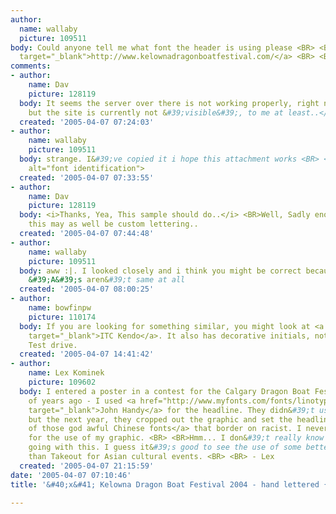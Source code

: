 ```yaml
---
author:
  name: wallaby
  picture: 109511
body: Could anyone tell me what font the header is using please <BR> <BR><a href="http://www.kelownadragonboatfestival.com/"
  target="_blank">http://www.kelownadragonboatfestival.com/</a> <BR> <BR>thank you
comments:
- author:
    name: Dav
    picture: 128119
  body: It seems the server over there is not working properly, right now.. <BR><i>Sorry,
    but the site is currently not &#39;visible&#39;, to me at least..</i>
  created: '2005-04-07 07:24:03'
- author:
    name: wallaby
    picture: 109511
  body: strange. I&#39;ve copied it i hope this attachment works <BR> <BR><img src="http://www.typophile.com/forums/messages/83/69064.gif"
    alt="font identification">
  created: '2005-04-07 07:33:55'
- author:
    name: Dav
    picture: 128119
  body: <i>Thanks, Yea, This sample should do..</i> <BR>Well, Sadly enough, I think
    this may as well be custom lettering..
  created: '2005-04-07 07:44:48'
- author:
    name: wallaby
    picture: 109511
  body: aww :|. I looked closely and i think you might be correct because the two
    &#39;A&#39;s aren&#39;t same at all
  created: '2005-04-07 08:00:25'
- author:
    name: bowfinpw
    picture: 110174
  body: If you are looking for something similar, you might look at <a href="http://www.myfonts.com/fonts/linotype/itc-kendo/itc-kendo/testdrive.html?s=DRAGON+BOAT&amp;p=48"
    target="_blank">ITC Kendo</a>. It also has decorative initials, not shown in the
    Test drive.
  created: '2005-04-07 14:41:42'
- author:
    name: Lex Kominek
    picture: 109602
  body: I entered a poster in a contest for the Calgary Dragon Boat Festival a couple
    of years ago - I used <a href="http://www.myfonts.com/fonts/linotype/john-handy/john-handy/testdrive.html?s=DRAGON+BOAT&amp;p=48"
    target="_blank">John Handy</a> for the headline. They didn&#39;t use my entry,
    but the next year, they cropped out the graphic and set the headline in <a href="http://www.dafont.com/en/font.php?file=takeout&amp;page=&amp;nb_ppp_old=10&amp;text=DRAGON+BOAT&amp;nb_ppp=10&amp;classt=alpha">one
    of those god awful Chinese fonts</a> that border on racist. I never even got paid
    for the use of my graphic. <BR> <BR>Hmm... I don&#39;t really know where I was
    going with this. I guess it&#39;s good to see the use of some better brush scripts
    than Takeout for Asian cultural events. <BR> <BR> - Lex
  created: '2005-04-07 21:15:59'
date: '2005-04-07 07:10:46'
title: '&#40;x&#41; Kelowna Dragon Boat Festival 2004 - hand lettered {Dav}'

---
```

